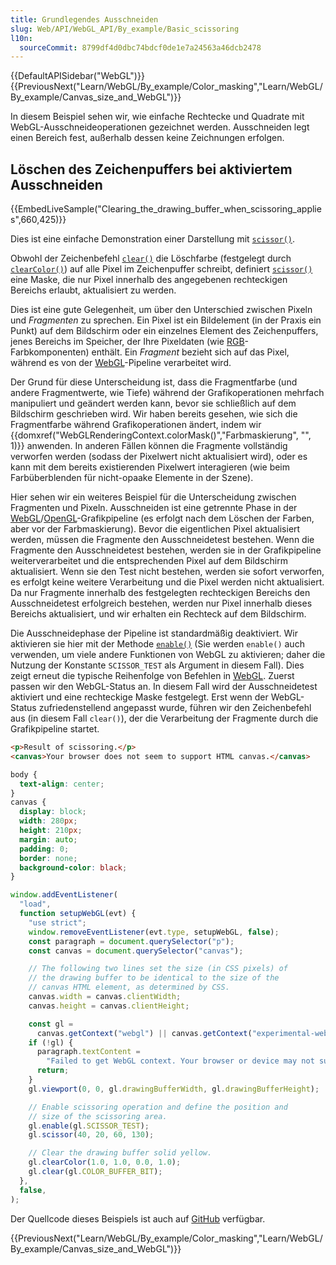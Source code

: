 ```yaml
---
title: Grundlegendes Ausschneiden
slug: Web/API/WebGL_API/By_example/Basic_scissoring
l10n:
  sourceCommit: 8799df4d0dbc74bdcf0de1e7a24563a46dcb2478
---
```


{{DefaultAPISidebar("WebGL")}}{{PreviousNext("Learn/WebGL/By_example/Color_masking","Learn/WebGL/By_example/Canvas_size_and_WebGL")}}

In diesem Beispiel sehen wir, wie einfache Rechtecke und Quadrate mit WebGL-Ausschneideoperationen gezeichnet werden. Ausschneiden legt einen Bereich fest, außerhalb dessen keine Zeichnungen erfolgen.

## Löschen des Zeichenpuffers bei aktiviertem Ausschneiden

{{EmbedLiveSample("Clearing_the_drawing_buffer_when_scissoring_applies",660,425)}}

Dies ist eine einfache Demonstration einer Darstellung mit [`scissor()`](/de/docs/Web/API/WebGLRenderingContext/scissor).

Obwohl der Zeichenbefehl [`clear()`](/de/docs/Web/API/WebGLRenderingContext/clear) die Löschfarbe (festgelegt durch [`clearColor()`](/de/docs/Web/API/WebGLRenderingContext/clearColor)) auf alle Pixel im Zeichenpuffer schreibt, definiert [`scissor()`](/de/docs/Web/API/WebGLRenderingContext/scissor) eine Maske, die nur Pixel innerhalb des angegebenen rechteckigen Bereichs erlaubt, aktualisiert zu werden.

Dies ist eine gute Gelegenheit, um über den Unterschied zwischen Pixeln und _Fragmenten_ zu sprechen. Ein Pixel ist ein Bildelement (in der Praxis ein Punkt) auf dem Bildschirm oder ein einzelnes Element des Zeichenpuffers, jenes Bereichs im Speicher, der Ihre Pixeldaten (wie [RGB](/de/docs/Glossary/RGB)-Farbkomponenten) enthält. Ein _Fragment_ bezieht sich auf das Pixel, während es von der [WebGL](/de/docs/Glossary/WebGL)-Pipeline verarbeitet wird.

Der Grund für diese Unterscheidung ist, dass die Fragmentfarbe (und andere Fragmentwerte, wie Tiefe) während der Grafikoperationen mehrfach manipuliert und geändert werden kann, bevor sie schließlich auf dem Bildschirm geschrieben wird. Wir haben bereits gesehen, wie sich die Fragmentfarbe während Grafikoperationen ändert, indem wir {{domxref("WebGLRenderingContext.colorMask()","Farbmaskierung", "", 1)}} anwenden. In anderen Fällen können die Fragmente vollständig verworfen werden (sodass der Pixelwert nicht aktualisiert wird), oder es kann mit dem bereits existierenden Pixelwert interagieren (wie beim Farbüberblenden für nicht-opaake Elemente in der Szene).

Hier sehen wir ein weiteres Beispiel für die Unterscheidung zwischen Fragmenten und Pixeln. Ausschneiden ist eine getrennte Phase in der [WebGL](/de/docs/Glossary/WebGL)/[OpenGL](/de/docs/Glossary/OpenGL)-Grafikpipeline (es erfolgt nach dem Löschen der Farben, aber vor der Farbmaskierung). Bevor die eigentlichen Pixel aktualisiert werden, müssen die Fragmente den Ausschneidetest bestehen. Wenn die Fragmente den Ausschneidetest bestehen, werden sie in der Grafikpipeline weiterverarbeitet und die entsprechenden Pixel auf dem Bildschirm aktualisiert. Wenn sie den Test nicht bestehen, werden sie sofort verworfen, es erfolgt keine weitere Verarbeitung und die Pixel werden nicht aktualisiert. Da nur Fragmente innerhalb des festgelegten rechteckigen Bereichs den Ausschneidetest erfolgreich bestehen, werden nur Pixel innerhalb dieses Bereichs aktualisiert, und wir erhalten ein Rechteck auf dem Bildschirm.

Die Ausschneidephase der Pipeline ist standardmäßig deaktiviert. Wir aktivieren sie hier mit der Methode [`enable()`](/de/docs/Web/API/WebGLRenderingContext/enable) (Sie werden `enable()` auch verwenden, um viele andere Funktionen von WebGL zu aktivieren; daher die Nutzung der Konstante `SCISSOR_TEST` als Argument in diesem Fall). Dies zeigt erneut die typische Reihenfolge von Befehlen in [WebGL](/de/docs/Glossary/WebGL). Zuerst passen wir den WebGL-Status an. In diesem Fall wird der Ausschneidetest aktiviert und eine rechteckige Maske festgelegt. Erst wenn der WebGL-Status zufriedenstellend angepasst wurde, führen wir den Zeichenbefehl aus (in diesem Fall `clear()`), der die Verarbeitung der Fragmente durch die Grafikpipeline startet.

```html
<p>Result of scissoring.</p>
<canvas>Your browser does not seem to support HTML canvas.</canvas>
```

```css
body {
  text-align: center;
}
canvas {
  display: block;
  width: 280px;
  height: 210px;
  margin: auto;
  padding: 0;
  border: none;
  background-color: black;
}
```

```js
window.addEventListener(
  "load",
  function setupWebGL(evt) {
    "use strict";
    window.removeEventListener(evt.type, setupWebGL, false);
    const paragraph = document.querySelector("p");
    const canvas = document.querySelector("canvas");

    // The following two lines set the size (in CSS pixels) of
    // the drawing buffer to be identical to the size of the
    // canvas HTML element, as determined by CSS.
    canvas.width = canvas.clientWidth;
    canvas.height = canvas.clientHeight;

    const gl =
      canvas.getContext("webgl") || canvas.getContext("experimental-webgl");
    if (!gl) {
      paragraph.textContent =
        "Failed to get WebGL context. Your browser or device may not support WebGL.";
      return;
    }
    gl.viewport(0, 0, gl.drawingBufferWidth, gl.drawingBufferHeight);

    // Enable scissoring operation and define the position and
    // size of the scissoring area.
    gl.enable(gl.SCISSOR_TEST);
    gl.scissor(40, 20, 60, 130);

    // Clear the drawing buffer solid yellow.
    gl.clearColor(1.0, 1.0, 0.0, 1.0);
    gl.clear(gl.COLOR_BUFFER_BIT);
  },
  false,
);
```

Der Quellcode dieses Beispiels ist auch auf [GitHub](https://github.com/idofilin/webgl-by-example/tree/master/basic-scissoring) verfügbar.

{{PreviousNext("Learn/WebGL/By_example/Color_masking","Learn/WebGL/By_example/Canvas_size_and_WebGL")}}
